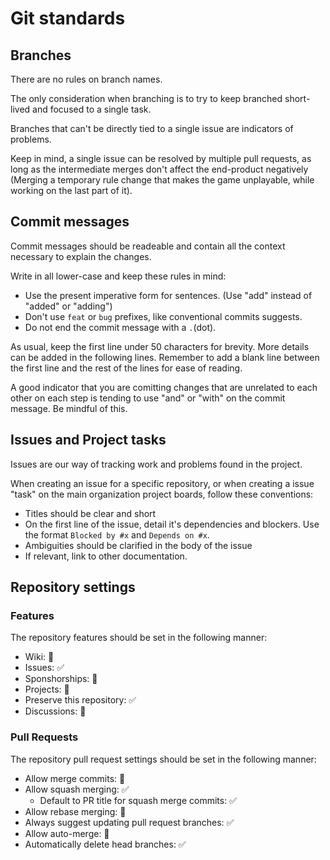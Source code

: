 # Git standards

## Branches

There are no rules on branch names.

The only consideration when branching is to try to keep branched short-lived and focused to a single task.

Branches that can't be directly tied to a single issue are indicators of problems.

Keep in mind, a single issue can be resolved by multiple pull requests, as long as the intermediate merges don't affect the end-product negatively (Merging a temporary rule change that makes the game unplayable, while working on the last part of it).

## Commit messages

Commit messages should be readeable and contain all the context necessary to explain the changes.

Write in all lower-case and keep these rules in mind:

- Use the present imperative form for sentences. (Use "add" instead of "added" or "adding")
- Don't use `feat` or `bug` prefixes, like conventional commits suggests.
- Do not end the commit message with a `.`(dot).

As usual, keep the first line under 50 characters for brevity. More details can be added in the following lines. Remember to add a blank line between the first line and the rest of the lines for ease of reading.

A good indicator that you are comitting changes that are unrelated to each other on each step is tending to use "and" or "with" on the commit message. Be mindful of this.


## Issues and Project tasks

Issues are our way of tracking work and problems found in the project.

When creating an issue for a specific repository, or when creating a issue "task" on the main organization project boards, follow these conventions:

- Titles should be clear and short
- On the first line of the issue, detail it's dependencies and blockers. Use the format `Blocked by #x` and `Depends on #x`.
- Ambiguities should be clarified in the body of the issue
- If relevant, link to other documentation.

## Repository settings

### Features

The repository features should be set in the following manner:

- Wiki: 🚫
- Issues: ✅
- Sponshorships: 🚫
- Projects: 🚫
- Preserve this repository: ✅
- Discussions: 🚫

### Pull Requests

The repository pull request settings should be set in the following manner:

- Allow merge commits: 🚫
- Allow squash merging: ✅
  - Default to PR title for squash merge commits: ✅
- Allow rebase merging: 🚫
- Always suggest updating pull request branches: ✅
- Allow auto-merge: 🚫
- Automatically delete head branches: ✅